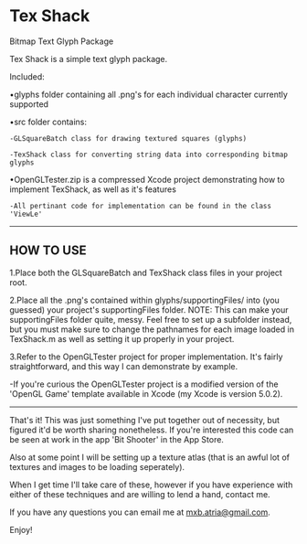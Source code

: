 Tex Shack
===================================
Bitmap Text Glyph Package


Tex Shack is a simple text glyph package.

Included:


•glyphs folder containing all .png's for each individual character currently supported

•src folder contains:


	-GLSquareBatch class for drawing textured squares (glyphs)
	
	-TexShack class for converting string data into corresponding bitmap glyphs
	
	
•OpenGLTester.zip is a compressed Xcode project demonstrating how to implement TexShack, as well as it's features


	-All pertinant code for implementation can be found in the class 'ViewLe'

------------
 HOW TO USE
------------
1.Place both the GLSquareBatch and TexShack class files in your project root.

2.Place all the .png's contained within glyphs/supportingFiles/ into (you guessed) your project's supportingFiles folder.
NOTE: This can make your supportingFiles folder quite, messy. Feel free to set up a subfolder instead, but you must make sure to
change the pathnames for each image loaded in TexShack.m as well as setting it up properly in your project.

3.Refer to the OpenGLTester project for proper implementation. It's fairly straightforward,
and this way I can demonstrate by example.

-If you're curious the OpenGLTester project is a modified version of the 'OpenGL Game' template available in Xcode (my Xcode is version 5.0.2).


---------------------
That's it!
This was just something I've put together out of necessity, but figured it'd be worth sharing nonetheless.
If you're interested this code can be seen at work in the app 'Bit Shooter' in the App Store.


Also at some point I will be setting up a texture atlas (that is an awful lot of textures and images to be loading seperately).

When I get time I'll take care of these, however if you have experience with either of these techniques and are willing to lend a hand, contact me.

If you have any questions you can email me at mxb.atria@gmail.com.

Enjoy!